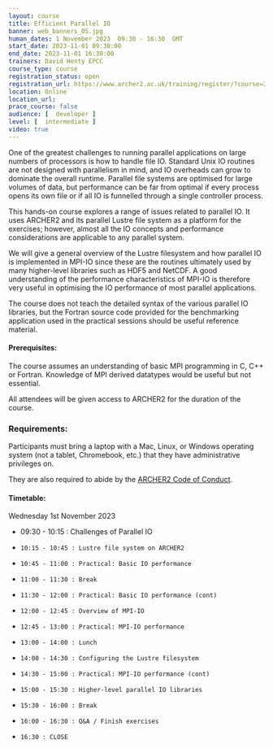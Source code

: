 ```yaml
---
layout: course
title: Efficient Parallel IO
banner: web_banners_05.jpg 
human_dates: 1 November 2023  09:30 - 16:30  GMT
start_date: 2023-11-01 09:30:00
end_date: 2023-11-01 16:30:00
trainers: David Henty EPCC
course_type: course
registration_status: open
registration_url: https://www.archer2.ac.uk/training/register/?course=231101-efficient-parallel-io
location: Online
location_url:
prace_course: false
audience: [  developer ]
level: [  intermediate ]
video: true
---
```




One of the greatest challenges to running parallel applications on large numbers of processors is how to handle file IO. Standard Unix IO routines are not designed with parallelism in mind, and IO overheads can grow to dominate the overall runtime. Parallel file systems are optimised for large volumes of data, but performance can be far from optimal if every process opens its own file or if all IO is funnelled through a single controller process.

This hands-on course explores a range of issues related to parallel IO. It uses ARCHER2 and its parallel Lustre file system as a platform for the exercises; however, almost all the IO concepts and performance considerations are applicable to any parallel system.

We will give a general overview of the Lustre filesystem and how parallel IO is implemented in MPI-IO since these are the routines ultimately used by many higher-level libraries such as HDF5 and NetCDF. A good understanding of the performance characteristics of MPI-IO is therefore very useful in optimising the IO performance of most parallel applications.

The course does not teach the detailed syntax of the various parallel IO libraries, but the Fortran source code provided for the benchmarking application used in the practical sessions should be useful reference material.

 
#### Prerequisites:

The course assumes an understanding of basic MPI programming in C, C++ or Fortran. Knowledge of MPI derived datatypes would be useful but not essential.

All attendees will be given access to ARCHER2 for the duration of the course.

### Requirements:

Participants must bring a laptop with a Mac, Linux, or Windows operating system (not a tablet, Chromebook, etc.) that they have administrative privileges on.

They are also required to abide by the [ARCHER2  Code of Conduct](../../../about/policies/code-of-conduct.html). 


#### Timetable:

Wednesday 1st November 2023

-    09:30 - 10:15 : Challenges of Parallel IO
-     10:15 - 10:45 : Lustre file system on ARCHER2
-     10:45 - 11:00 : Practical: Basic IO performance
-     11:00 - 11:30 : Break
-     11:30 - 12:00 : Practical: Basic IO performance (cont)
-     12:00 - 12:45 : Overview of MPI-IO
-     12:45 - 13:00 : Practical: MPI-IO performance
-     13:00 - 14:00 : Lunch
-     14:00 - 14:30 : Configuring the Lustre filesystem
-     14:30 - 15:00 : Practical: MPI-IO performance (cont)
-     15:00 - 15:30 : Higher-level parallel IO libraries
-     15:30 - 16:00 : Break
-     16:00 - 16:30 : Q&A / Finish exercises
-     16:30 : CLOSE


<!--
[Schedule](https://github.com/EPCCed/archer2-parallelIO-2022-08-23#timetable-all-times-are-in-bst-gmt1)
-->
<section id="service">

<!--

<h2><a name="materials">Course materials</a></h2>



    <div class="row ">	

 		
      <div class="col-xs-6 col-sm-4">
        <a class="ar2_linkbox ar2_linkbox-green" 
          href="https://github.com/EPCCed/archer2-parallelIO-2022-08-23   ">
          <strong>Course materials</strong>         
        </a>
      </div>


 
      <div class="col-xs-6 col-sm-4">
        <a class="ar2_linkbox ar2_linkbox-teal" 
          href="https://pad.archer2.ac.uk/p/231101-efficient-parallel-io">
          <strong>Course Chat</strong>       
        </a>
      </div>
		

 	</div>
		
		
-->					

<!--
 		
<h2><a name="videos">Videos</a></h2>

<h3>Session 1</h3>

<div>
	<iframe title="Video" width="560" height="315" src="https://www.youtube.com/embed/BesJednvy64" frameborder="0" allow="accelerometer; autoplay; encrypted-media; gyroscope; picture-in-picture" allowfullscreen></iframe>
</div>


<h3>Session 2</h3>

<div>
	<iframe title="Video" width="560" height="315" src="https://www.youtube.com/embed/xA1OCqTeuu0" frameborder="0" allow="accelerometer; autoplay; encrypted-media; gyroscope; picture-in-picture" allowfullscreen></iframe>
</div>



-->

<!--
 
<h2><a name="feedback">Feedback</a></h2>


    <div class="row ">	

      <div class="col-xs-6 col-sm-4">
        <a class="ar2_linkbox ar2_linkbox-teal" 


		   href="https://www.archer2.ac.uk/training/feedback/?course=231101-efficient-parallel-io"

		>
          <strong>Feedback</strong><br/>
          Please let us know what was great about this course and anything we can improve
        </a>
      </div>
    </div>
		
-->		

 
</section>


